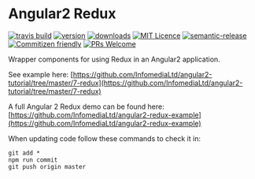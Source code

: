 # Angular2 Redux

[![travis build](https://img.shields.io/travis/InfomediaLtd/angular2-redux.svg?style=flat-square)](https://travis-ci.org/InfomediaLtd/angular2-redux)
[![version](https://img.shields.io/npm/v/angular2-redux.svg?style=flat-square)](https://www.npmjs.com/package/angular2-redux)
[![downloads](https://img.shields.io/npm/dm/angular2-redux.svg?style=flat-square)](https://www.npmjs.com/package/angular2-redux)
[![MIT Licence](https://img.shields.io/npm/l/angular2-redux.svg?style=flat-square)](https://opensource.org/licenses/MIT)
[![semantic-release](https://img.shields.io/badge/%20%20%F0%9F%93%A6%F0%9F%9A%80-semantic--release-e10079.svg?style=flat-square)](https://github.com/semantic-release/semantic-release)
[![Commitizen friendly](https://img.shields.io/badge/commitizen-friendly-brightgreen.svg?style=flat-square)](http://commitizen.github.io/cz-cli/)
[![PRs Welcome](https://img.shields.io/badge/prs-welcome-brightgreen.svg?style=flat-square)](http://makeapullrequest.com)

Wrapper components for using Redux in an Angular2 application.

See example here: [https://github.com/InfomediaLtd/angular2-tutorial/tree/master/7-redux](https://github.com/InfomediaLtd/angular2-tutorial/tree/master/7-redux)

A full Angular 2 Redux demo can be found here: [https://github.com/InfomediaLtd/angular2-redux-example](https://github.com/InfomediaLtd/angular2-redux-example)

When updating code follow these commands to check it in:
```
git add *
npm run commit
git push origin master
```
